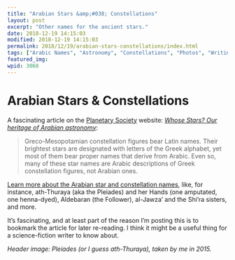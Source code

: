```yaml
---
title: "Arabian Stars &amp;#038; Constellations"
layout: post
excerpt: "Other names for the ancient stars."
date: 2018-12-19 14:15:03
modified: 2018-12-19 14:15:03
permalink: 2018/12/19/arabian-stars-constellations/index.html
tags: ["Arabic Names", "Astronomy", "Constellations", "Photos", "Writing"]
featured_img: 
wpid: 3068
---
```


# Arabian Stars &#038; Constellations

A fascinating article on the [Planetary Society](http://www.planetary.org/) website: *[Whose Stars? Our heritage of Arabian astronomy](http://www.planetary.org/blogs/guest-blogs/2018/whose-stars-arabian-astronomy.html)*:

> Greco-Mesopotamian constellation figures bear Latin names. Their brightest stars are designated with letters of the Greek alphabet, yet most of them bear proper names that derive from Arabic. Even so, many of these star names are Arabic descriptions of Greek constellation figures, not Arabian ones.

[Learn more about the Arabian star and constellation names](http://www.planetary.org/blogs/guest-blogs/2018/whose-stars-arabian-astronomy.html), like, for instance, ath-Thuraya (aka the Pleiades) and her Hands (one amputated, one henna-dyed), Aldebaran (the Follower), al-Jawza’ and the Shi’ra sisters, and more.

It’s fascinating, and at least part of the reason I’m posting this is to bookmark the article for later re-reading. I think it might be a useful thing for a science-fiction writer to know about.

*Header image: Pleiades (or I guess ath-Thuraya), taken by me in 2015.*